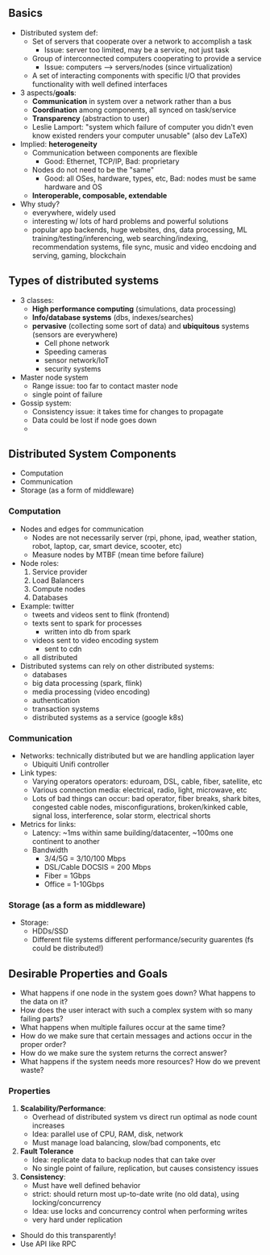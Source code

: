 ## Basics
- Distributed system def:
	- Set of servers that cooperate over a network to accomplish a task
		- Issue: server too limited, may be a service, not just task
	- Group of interconnected computers cooperating to provide a service
		- Issue: computers --> servers/nodes (since virtualization)
	- A set of interacting components with specific I/O that provides functionality with well defined interfaces
- 3 aspects/**goals**:
	- **Communication** in system over a network rather than a bus
	- **Coordination** among components, all synced on task/service
	- **Transparency** (abstraction to user)
	- Leslie Lamport: "system which failure of computer you didn't even know existed renders your computer unusable" (also dev LaTeX)
- Implied: **heterogeneity**
	- Communication between components are flexible
		- Good: Ethernet, TCP/IP, Bad: proprietary
	- Nodes do not need to be the "same"
		- Good: all OSes, hardware, types, etc, Bad: nodes must be same hardware and OS
	- **Interoperable, composable, extendable**
- Why study?
	- everywhere, widely used
	- interesting w/ lots of hard problems and powerful solutions
	- popular app backends, huge websites, dns, data processing, ML training/testing/inferencing, web searching/indexing, recommendation systems, file sync, music and video encdoing and serving, gaming, blockchain
## Types of distributed systems
- 3 classes:
	- **High performance computing** (simulations, data processing)
	- **Info/database systems** (dbs, indexes/searches)
	- **pervasive** (collecting some sort of data) and **ubiquitous** systems (sensors are everywhere)
		- Cell phone network
		- Speeding cameras
		- sensor network/IoT
		- security systems
- Master node system
	- Range issue: too far to contact master node
	- single point of failure
- Gossip system:
	- Consistency issue: it takes time for changes to propagate
	- Data could be lost if node goes down
	- 
## Distributed System Components
- Computation
- Communication
- Storage (as a form of middleware)
### Computation
- Nodes and edges for communication
	- Nodes are not necessarily server (rpi, phone, ipad, weather station, robot, laptop, car, smart device, scooter, etc)
	- Measure nodes by MTBF (mean time before failure)
- Node roles:
	1. Service provider
	2. Load Balancers
	3. Compute nodes
	4. Databases
- Example: twitter
	- tweets and videos sent to flink (frontend)
	- texts sent to spark for processes
		- written into db from spark
	- videos sent to video encoding system
		- sent to cdn
	- all distributed
- Distributed systems can rely on other distributed systems:
	- databases
	- big data processing (spark, flink)
	- media processing (video encoding)
	- authentication
	- transaction systems
	- distributed systems as a service (google k8s)
### Communication
- Networks: technically distributed but we are handling application layer
	- Ubiquiti Unifi controller
- Link types:
	- Varying operators operators: eduroam, DSL, cable, fiber, satellite, etc
	- Various connection media: electrical, radio, light, microwave, etc
	- Lots of bad things can occur: bad operator, fiber breaks, shark bites, congested cable nodes, misconfigurations, broken/kinked cable, signal loss, interference, solar storm, electrical shorts
- Metrics for links:
	- Latency: ~1ms within same building/datacenter, ~100ms one continent to another
	- Bandwidth
		- 3/4/5G = 3/10/100 Mbps
		- DSL/Cable DOCSIS = 200 Mbps
		- Fiber = 1Gbps
		- Office = 1-10Gbps
### Storage (as a form as middleware)
- Storage:
	- HDDs/SSD
	- Different file systems different performance/security guarentes (fs could be distributed!)
## Desirable Properties and Goals
- What happens if one node in the system goes down? What happens to the data on it?
- How does the user interact with such a complex system with so many
failing parts?
- What happens when multiple failures occur at the same time?
- How do we make sure that certain messages and actions occur in the proper order?
- How do we make sure the system returns the correct answer?
- What happens if the system needs more resources? How do we prevent waste?
### Properties
1. **Scalability/Performance**:
	- Overhead of distributed system vs direct run optimal as node count increases
	- Idea: parallel use of CPU, RAM, disk, network
	- Must manage load balancing, slow/bad components, etc
2. **Fault Tolerance**
	- Idea: replicate data to backup nodes that can take over
	- No single point of failure, replication, but causes consistency issues
3. **Consistency**:
	- Must have well defined behavior
	- strict: should return most up-to-date write (no old data), using locking/concurrency
	- Idea: use locks and concurrency control when performing writes
	- very hard under replication
- Should do this transparently!
- Use API like RPC